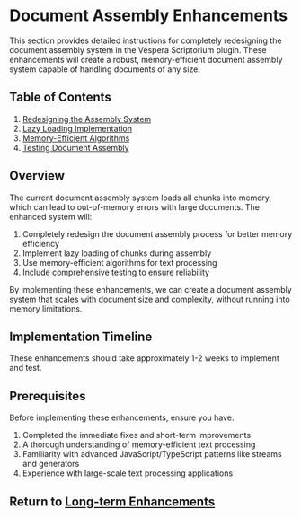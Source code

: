 # Document Assembly Enhancements

This section provides detailed instructions for completely redesigning the document assembly system in the Vespera Scriptorium plugin. These enhancements will create a robust, memory-efficient document assembly system capable of handling documents of any size.

## Table of Contents

1. [Redesigning the Assembly System](./01-redesign.md)
2. [Lazy Loading Implementation](./02-lazy-loading.md)
3. [Memory-Efficient Algorithms](./03-efficient-algorithms.md)
4. [Testing Document Assembly](./04-testing.md)

## Overview

The current document assembly system loads all chunks into memory, which can lead to out-of-memory errors with large documents. The enhanced system will:

1. Completely redesign the document assembly process for better memory efficiency
2. Implement lazy loading of chunks during assembly
3. Use memory-efficient algorithms for text processing
4. Include comprehensive testing to ensure reliability

By implementing these enhancements, we can create a document assembly system that scales with document size and complexity, without running into memory limitations.

## Implementation Timeline

These enhancements should take approximately 1-2 weeks to implement and test.

## Prerequisites

Before implementing these enhancements, ensure you have:

1. Completed the immediate fixes and short-term improvements
2. A thorough understanding of memory-efficient text processing
3. Familiarity with advanced JavaScript/TypeScript patterns like streams and generators
4. Experience with large-scale text processing applications

## Return to [Long-term Enhancements](../README.md)

